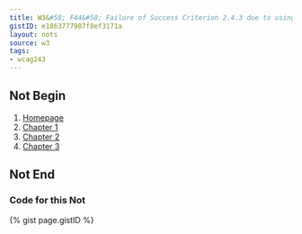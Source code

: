 ```yaml
---
title: W3&#58; F44&#58; Failure of Success Criterion 2.4.3 due to using tabindex to create a tab order that does not preserve meaning and operability
gistID: e1863777987f8ef3171a
layout: nots
source: w3
tags:
- wcag243
---
```


<h2 aria-describedby="{{ page.gistID }}">Not Begin</h2>
<div class="rendered-not">
<ol>
   <li><a href="main.html" tabindex="1">Homepage</a></li>
   <li><a href="chapter1.html" tabindex="4">Chapter 1</a></li>
   <li><a href="chapter2.html" tabindex="3">Chapter 2</a></li>
   <li><a href="chapter3.html" tabindex="2">Chapter 3</a></li>
</ol>
</div> <!-- rendered-not -->

<h2 aria-describedby="{{ page.gistID }}">Not End</h2>

<h3 aria-describedby="{{ page.gistID }}">Code for this Not</h3>
{% gist page.gistID %}